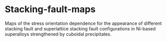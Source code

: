 # Stacking-fault-maps
Maps of the stress orientation dependence for the appearance of  different stacking fault and superlattice stacking fault configurations in Ni-based superalloys strengthened by cuboidal precipitates. 
